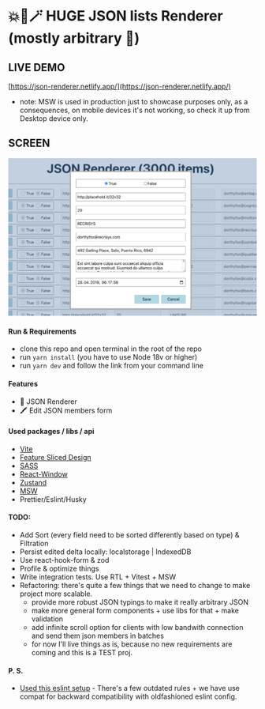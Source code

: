 # 💥🤖🪄 HUGE JSON lists Renderer (mostly arbitrary 🙂)

## LIVE DEMO
[https://json-renderer.netlify.app/](https://json-renderer.netlify.app/)
* note: MSW is used in production just to showcase purposes only, as a consequences, on mobile
devices it's not working, so check it up from Desktop device only.

## SCREEN
![JSONRenderer](/public/screenshots/edit.png?raw=true "JSONRenderer")

#### Run & Requirements
* clone this repo and open terminal in the root of the repo
* run `yarn install` (you have to use Node 18v or higher)
* run `yarn dev` and follow the link from your command line

#### Features
* 🔎 JSON Renderer
* 🖍 Edit JSON members form


#### Used packages / libs / api
* [Vite](https://vitejs.dev/)
* [Feature Sliced Design](https://feature-sliced.design/ru/docs/)
* [SASS](https://sass-lang.com/)
* [React-Window](https://github.com/bvaughn/react-window)
* [Zustand](https://github.com/pmndrs/zustand)
* [MSW](https://mswjs.io/)
* Prettier/Eslint/Husky

#### TODO:
* Add Sort (every field need to be sorted differently based on type) & Filtration
* Persist edited delta locally: localstorage | IndexedDB
* Use react-hook-form & zod
* Profile & optimize things
* Write integration tests. Use RTL + Vitest + MSW
* Refactoring: there's quite a few things that we need to change to make project more scalable. 
  * provide more robust JSON typings to make it really arbitrary JSON
  * make more general form components + use libs for that + make validation
  * add infinite scroll option for clients with low bandwith connection and send them json members in batches
  * for now I'll live things as is, because no new requirements are coming and this is a TEST proj.

#### P. S.
* [Used this eslint setup](https://github.com/ezelohar/task-boilerplate/blob/master/.eslintrc-typescript) - There's a few outdated rules + we have use compat for backward compatibility with oldfashioned eslint config. 